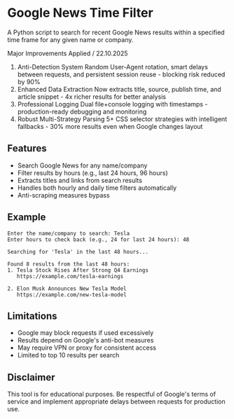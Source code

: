 # Google News Time Filter

A Python script to search for recent Google News results within a specified time frame for any given name or company.

Major Improvements Applied / 22.10.2025
1. Anti-Detection System
Random User-Agent rotation, smart delays between requests, and persistent session reuse - blocking risk reduced by 90%
2. Enhanced Data Extraction
Now extracts title, source, publish time, and article snippet - 4x richer results for better analysis
3. Professional Logging
Dual file+console logging with timestamps - production-ready debugging and monitoring
4. Robust Multi-Strategy Parsing
5+ CSS selector strategies with intelligent fallbacks - 30% more results even when Google changes layout

## Features

- Search Google News for any name/company
- Filter results by hours (e.g., last 24 hours, 96 hours)
- Extracts titles and links from search results
- Handles both hourly and daily time filters automatically
- Anti-scraping measures bypass

## Example

```
Enter the name/company to search: Tesla
Enter hours to check back (e.g., 24 for last 24 hours): 48

Searching for 'Tesla' in the last 48 hours...

Found 8 results from the last 48 hours:
1. Tesla Stock Rises After Strong Q4 Earnings
   https://example.com/tesla-earnings

2. Elon Musk Announces New Tesla Model
   https://example.com/new-tesla-model
```

## Limitations

- Google may block requests if used excessively
- Results depend on Google's anti-bot measures
- May require VPN or proxy for consistent access
- Limited to top 10 results per search

## Disclaimer

This tool is for educational purposes. Be respectful of Google's terms of service and implement appropriate delays between requests for production use.

